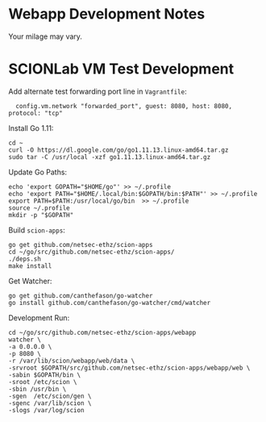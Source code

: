 # Webapp Development Notes

Your milage may vary.

# SCIONLab VM Test Development

Add alternate test forwarding port line in `Vagrantfile`:
```
  config.vm.network "forwarded_port", guest: 8080, host: 8080, protocol: "tcp"
```

Install Go 1.11:
```shell
cd ~
curl -O https://dl.google.com/go/go1.11.13.linux-amd64.tar.gz
sudo tar -C /usr/local -xzf go1.11.13.linux-amd64.tar.gz
```

Update Go Paths:
```shell
echo 'export GOPATH="$HOME/go"' >> ~/.profile
echo 'export PATH="$HOME/.local/bin:$GOPATH/bin:$PATH"' >> ~/.profile
export PATH=$PATH:/usr/local/go/bin  >> ~/.profile
source ~/.profile
mkdir -p "$GOPATH"
```

Build `scion-apps`:
```shell
go get github.com/netsec-ethz/scion-apps
cd ~/go/src/github.com/netsec-ethz/scion-apps/
./deps.sh
make install
```

Get Watcher:
```shell
go get github.com/canthefason/go-watcher
go install github.com/canthefason/go-watcher/cmd/watcher
```

Development Run:
```shell
cd ~/go/src/github.com/netsec-ethz/scion-apps/webapp
watcher \
-a 0.0.0.0 \
-p 8080 \
-r /var/lib/scion/webapp/web/data \
-srvroot $GOPATH/src/github.com/netsec-ethz/scion-apps/webapp/web \
-sabin $GOPATH/bin \
-sroot /etc/scion \
-sbin /usr/bin \
-sgen  /etc/scion/gen \
-sgenc /var/lib/scion \
-slogs /var/log/scion
```
